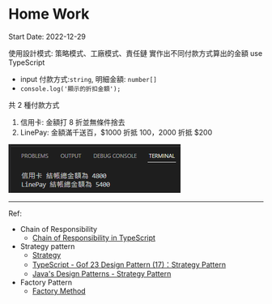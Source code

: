 # Home Work
Start Date: 2022-12-29

使用設計模式: 策略模式、工廠模式、責任鏈 實作出不同付款方式算出的金額 use TypeScript
- input 付款方式:`string`, 明細金額: `number[]`
- `console.log('顯示的折扣金額');`

共 2 種付款方式
1. 信用卡: 金額打 8 折並無條件捨去
2. LinePay: 金額滿千送百，$1000 折抵 $100，$2000 折抵 $200

![12-30_homework.png](12-30_homework_console_result.png)

---
Ref:
- Chain of Responsibility
  - [Chain of Responsibility in TypeScript](https://refactoring.guru/design-patterns/chain-of-responsibility/typescript/example)
- Strategy pattern
  - [Strategy](https://refactoring.guru/design-patterns/strategy)
  - [TypeScript - Gof 23 Design Pattern (17)：Strategy Pattern](https://ithelp.ithome.com.tw/articles/10202524)
  - [Java's Design Patterns - Strategy Pattern](https://www.tutorialspoint.com/design_pattern/strategy_pattern.htm)
- Factory Pattern
  - [Factory Method](https://refactoring.guru/design-patterns/factory-method)